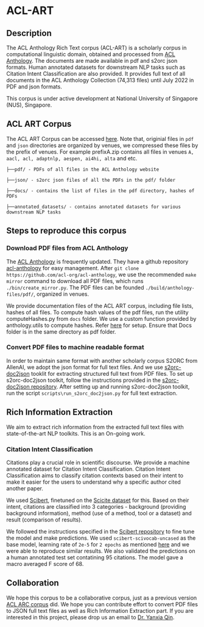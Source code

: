 # ACL-ART

## Description

The ACL Anthology Rich Text corpus (ACL-ART) is a scholarly corpus in computational linguistic domain, obtained and processed from [ACL Anthology](https://aclanthology.org/). The documents are made available in pdf and s2orc json formats. Human annotated datasets for downstream NLP tasks such as Citation Intent Classification are also provided. It provides full text of all documents in the ACL Anthology Collection (74,313 files) until July 2022 in PDF and json formats.

This corpus is under active development at National University of Singapore (NUS), Singapore. 

## ACL ART Corpus

The ACL ART Corpus can be accessed [here](https://drive.google.com/drive/folders/1RQdsRROlz7JXG5UF2OQfcKbYkhix-9DL?usp=sharing). Note that, originial files in ```pdf``` and ```json``` directories are organized by venues, we compressed these files by the prefix of venues. For example prefixA.zip contains all files in venues ```A, aacl, acl, adaptnlp, aespen, ai4hi, alta``` and etc.

```
├──pdf/ - PDFs of all files in the ACL Anthology website 

├──json/ - s2orc json files of all the PDFs in the pdf/ folder 

├──docs/ - contains the list of files in the pdf directory, hashes of PDFs

├──annotated_datasets/ - contains annotated datasets for various downstream NLP tasks
```

## Steps to reproduce this corpus

### Download PDF files from ACL Anthology

The [ACL Anthology](https://aclanthology.org/) is frequently updated. They have a github repository [acl-anthology](https://github.com/acl-org/acl-anthology) for easy management. After ```git clone https://github.com/acl-org/acl-anthology```, we use the recommended ``` make mirror ``` command to download all PDF files, which runs ```./bin/create_mirror.py```. The PDF files can be founded ```./build/anthology-files/pdf/```, organized in venues.

We provide documentation files of the ACL ART corpus, including file lists, hashes of all files. To compute hash values of the pdf files, run the utility computeHashes.py from ```docs``` folder. We use a custom function provided by anthology.utils to compute hashes. Refer [here](https://aclanthology.org/info/development/) for setup. Ensure that Docs folder is in the same directory as pdf folder.


### Convert PDF files to machine readable format

In order to maintain same format with another scholarly corpus S2ORC from AllenAI, we adopt the json format for full text files. And we use [s2orc-doc2json](https://github.com/allenai/s2orc-doc2json) tooklit for extracting structured full text from PDF files. To set up s2orc-doc2json toolkit, follow the instructions provided in the [s2orc-doc2json repository](https://github.com/allenai/s2orc-doc2json). After setting up and running s2orc-doc2json toolkit, run the script ```scripts\run_s2orc_doc2json.py``` for full text extraction.

## Rich Information Extraction

We aim to extract rich information from the extracted full text files with state-of-the-art NLP toolkits. This is an On-going work.

### Citation Intent Classification

Citations play a crucial role in scientific discourse. We provide a machine annotated dataset for Citation Intent Classification. Citation Intent Classification aims to classify citation contexts based on their intent to make it easier for the users to understand why a specific author cited another paper. 

We used [Scibert](https://github.com/allenai/scibert), finetuned on the [Scicite dataset](https://allenai.org/data/scicite) for this. Based on their intent, citations are classified into 3 categories - background (providing background information), method (use of a method, tool or a dataset) and result (comparison of results).

We followed the instructions specified in the [Scibert repository](https://github.com/allenai/scibert) to fine tune the model and make predictions. We used ```scibert-scivocab-uncased``` as the base model, learning rate of ```2e-5``` for ```2 epochs``` as mentioned [here](https://arxiv.org/pdf/1903.10676.pdf) and we were able to reproduce similar results. We also validated the predictions on a human annotated test set contatining 95 citations. The model gave a macro averaged F score of 68. 

## Collaboration

We hope this corpus to be a collaborative corpus, just as a previous version [ACL ARC corpus](https://catalog.ldc.upenn.edu/docs/LDC2009T29/lrec_08/) did. We hope you can contribute effort to convert PDF files to JSON full text files as well as Rich Information Extraction part. If you are interested in this project, please drop us an email to [Dr. Yanxia Qin](qolina@gmail.com).
